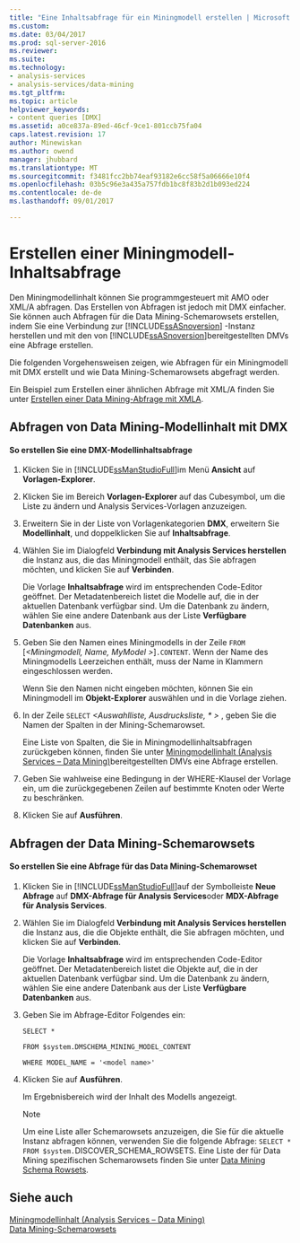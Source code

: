 ```yaml
---
title: "Eine Inhaltsabfrage für ein Miningmodell erstellen | Microsoft Docs"
ms.custom: 
ms.date: 03/04/2017
ms.prod: sql-server-2016
ms.reviewer: 
ms.suite: 
ms.technology:
- analysis-services
- analysis-services/data-mining
ms.tgt_pltfrm: 
ms.topic: article
helpviewer_keywords:
- content queries [DMX]
ms.assetid: a0ce837a-89ed-46cf-9ce1-801ccb75fa04
caps.latest.revision: 17
author: Minewiskan
ms.author: owend
manager: jhubbard
ms.translationtype: MT
ms.sourcegitcommit: f3481fcc2bb74eaf93182e6cc58f5a06666e10f4
ms.openlocfilehash: 03b5c96e3a435a757fdb1bc8f83b2d1b093ed224
ms.contentlocale: de-de
ms.lasthandoff: 09/01/2017

---
```

# <a name="create-a-content-query-on-a-mining-model"></a>Erstellen einer Miningmodell-Inhaltsabfrage
  Den Miningmodellinhalt können Sie programmgesteuert mit AMO oder XML/A abfragen. Das Erstellen von Abfragen ist jedoch mit DMX einfacher. Sie können auch Abfragen für die Data Mining-Schemarowsets erstellen, indem Sie eine Verbindung zur [!INCLUDE[ssASnoversion](../../includes/ssasnoversion-md.md)] -Instanz herstellen und mit den von [!INCLUDE[ssASnoversion](../../includes/ssasnoversion-md.md)]bereitgestellten DMVs eine Abfrage erstellen.  
  
 Die folgenden Vorgehensweisen zeigen, wie Abfragen für ein Miningmodell mit DMX erstellt und wie Data Mining-Schemarowsets abgefragt werden.  
  
 Ein Beispiel zum Erstellen einer ähnlichen Abfrage mit XML/A finden Sie unter [Erstellen einer Data Mining-Abfrage mit XMLA](../../analysis-services/data-mining/create-a-data-mining-query-by-using-xmla.md).  
  
## <a name="querying-data-mining-model-content-by-using-dmx"></a>Abfragen von Data Mining-Modellinhalt mit DMX  
  
#### <a name="to-create-a-dmx-model-content-query"></a>So erstellen Sie eine DMX-Modellinhaltsabfrage  
  
1.  Klicken Sie in [!INCLUDE[ssManStudioFull](../../includes/ssmanstudiofull-md.md)]im Menü **Ansicht** auf **Vorlagen-Explorer**.  
  
2.  Klicken Sie im Bereich **Vorlagen-Explorer** auf das Cubesymbol, um die Liste zu ändern und Analysis Services-Vorlagen anzuzeigen.  
  
3.  Erweitern Sie in der Liste von Vorlagenkategorien **DMX**, erweitern Sie **Modellinhalt**, und doppelklicken Sie auf **Inhaltsabfrage**.  
  
4.  Wählen Sie im Dialogfeld **Verbindung mit Analysis Services herstellen** die Instanz aus, die das Miningmodell enthält, das Sie abfragen möchten, und klicken Sie auf **Verbinden**.  
  
     Die Vorlage **Inhaltsabfrage** wird im entsprechenden Code-Editor geöffnet. Der Metadatenbereich listet die Modelle auf, die in der aktuellen Datenbank verfügbar sind. Um die Datenbank zu ändern, wählen Sie eine andere Datenbank aus der Liste **Verfügbare Datenbanken** aus.  
  
5.  Geben Sie den Namen eines Miningmodells in der Zeile `FROM` [*\<Miningmodell, Name, MyModel >*]`.CONTENT`. Wenn der Name des Miningmodells Leerzeichen enthält, muss der Name in Klammern eingeschlossen werden.  
  
     Wenn Sie den Namen nicht eingeben möchten, können Sie ein Miningmodell im **Objekt-Explorer** auswählen und in die Vorlage ziehen.  
  
6.  In der Zeile `SELECT`  *\<Auswahlliste, Ausdrucksliste, \* >* , geben Sie die Namen der Spalten in der Mining-Schemarowset.  
  
     Eine Liste von Spalten, die Sie in Miningmodellinhaltsabfragen zurückgeben können, finden Sie unter [Miningmodellinhalt &#40;Analysis Services – Data Mining&#41;](../../analysis-services/data-mining/mining-model-content-analysis-services-data-mining.md)bereitgestellten DMVs eine Abfrage erstellen.  
  
7.  Geben Sie wahlweise eine Bedingung in der WHERE-Klausel der Vorlage ein, um die zurückgegebenen Zeilen auf bestimmte Knoten oder Werte zu beschränken.  
  
8.  Klicken Sie auf **Ausführen**.  
  
## <a name="querying-the-data-mining-schema-rowsets"></a>Abfragen der Data Mining-Schemarowsets  
  
#### <a name="to-create-a-query-against-the-data-mining-schema-rowset"></a>So erstellen Sie eine Abfrage für das Data Mining-Schemarowset  
  
1.  Klicken Sie in [!INCLUDE[ssManStudioFull](../../includes/ssmanstudiofull-md.md)]auf der Symbolleiste **Neue Abfrage** auf **DMX-Abfrage für Analysis Services**oder **MDX-Abfrage für Analysis Services**.  
  
2.  Wählen Sie im Dialogfeld **Verbindung mit Analysis Services herstellen** die Instanz aus, die die Objekte enthält, die Sie abfragen möchten, und klicken Sie auf **Verbinden**.  
  
     Die Vorlage **Inhaltsabfrage** wird im entsprechenden Code-Editor geöffnet. Der Metadatenbereich listet die Objekte auf, die in der aktuellen Datenbank verfügbar sind. Um die Datenbank zu ändern, wählen Sie eine andere Datenbank aus der Liste **Verfügbare Datenbanken** aus.  
  
3.  Geben Sie im Abfrage-Editor Folgendes ein:  
  
     `SELECT *`  
  
     `FROM $system.DMSCHEMA_MINING_MODEL_CONTENT`  
  
     `WHERE MODEL_NAME = '<model name>'`  
  
4.  Klicken Sie auf **Ausführen**.  
  
     Im Ergebnisbereich wird der Inhalt des Modells angezeigt.  
  
    > [!NOTE]  
    >  Um eine Liste aller Schemarowsets anzuzeigen, die Sie für die aktuelle Instanz abfragen können, verwenden Sie die folgende Abfrage: `SELECT * FROM $system.`DISCOVER_SCHEMA_ROWSETS. Eine Liste der für Data Mining spezifischen Schemarowsets finden Sie unter [Data Mining Schema Rowsets](../../analysis-services/schema-rowsets/data-mining/data-mining-schema-rowsets.md).  
  
## <a name="see-also"></a>Siehe auch  
 [Miningmodellinhalt &#40;Analysis Services – Data Mining&#41;](../../analysis-services/data-mining/mining-model-content-analysis-services-data-mining.md)   
 [Data Mining-Schemarowsets](../../analysis-services/schema-rowsets/data-mining/data-mining-schema-rowsets.md)  
  
  
